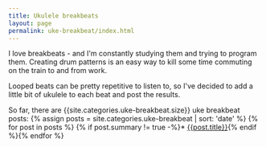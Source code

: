 ```yaml
---
title: Ukulele breakbeats
layout: page
permalink: uke-breakbeat/index.html
---
```

I love breakbeats - and I'm constantly studying them and trying to program them. Creating drum patterns is an easy way to kill some time commuting on the train to and from work. 

Looped beats can be pretty repetitive to listen to, so I've decided to add a little bit of ukulele to each beat and post the results.

So far, there are {{site.categories.uke-breakbeat.size}} uke breakbeat posts:
{% assign posts = site.categories.uke-breakbeat | sort: 'date' %}
{% for post in posts %}
{% if post.summary != true -%}* [{{post.title}}]({{post.url}}){% endif %}{% endfor %}

